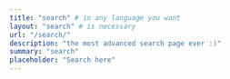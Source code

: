```yaml
---
title: "search" # in any language you want
layout: "search" # is necessary
url: "/search/"
description: "the most advanced search page ever :)"
summary: "search"
placeholder: "Search here"
---
```

